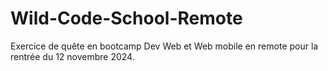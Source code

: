 # Wild-Code-School-Remote
Exercice de quête en bootcamp Dev Web et Web mobile en remote pour la rentrée du 12 novembre 2024.
